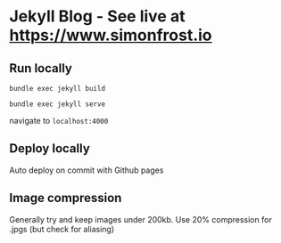 # Jekyll Blog - See live at https://www.simonfrost.io

## Run locally
`bundle exec jekyll build`

`bundle exec jekyll serve`

navigate to `localhost:4000`

## Deploy locally

Auto deploy on commit with Github pages

## Image compression

Generally try and keep images under 200kb. Use 20% compression for .jpgs (but check for aliasing)
